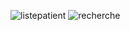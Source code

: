 ![listepatient](https://github.com/ZOUHAIDI-Mohamed-Ettayeb/TP3_JEE/assets/138864105/4ad3ba4f-a226-4ca4-8c8d-39d29543dae0)
![recherche](https://github.com/ZOUHAIDI-Mohamed-Ettayeb/TP3_JEE/assets/138864105/d5ad3824-8c22-4dcc-8773-bff3099008ce)
